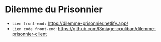 # Dilemme du Prisonnier

* `Lien front-end:` https://dilemme-prisonnier.netlify.app/
* `Lien code front-end`: https://github.com/l3miage-couliban/dilemme-prisonnier-client

